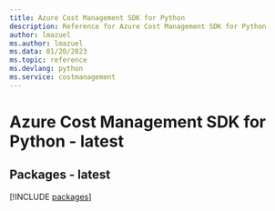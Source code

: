 ```yaml
---
title: Azure Cost Management SDK for Python
description: Reference for Azure Cost Management SDK for Python
author: lmazuel
ms.author: lmazuel
ms.data: 01/20/2023
ms.topic: reference
ms.devlang: python
ms.service: costmanagement
---
```

# Azure Cost Management SDK for Python - latest
## Packages - latest
[!INCLUDE [packages](cost-management-index.md)]